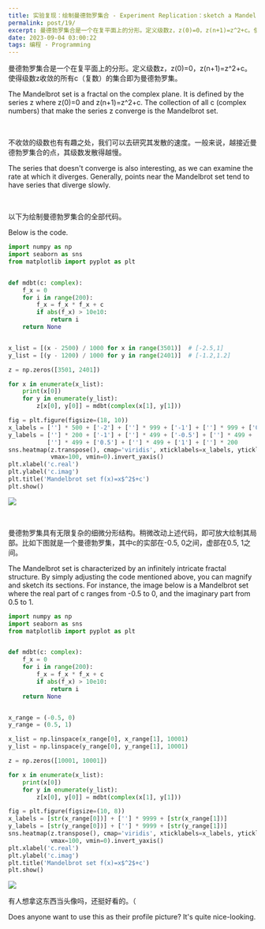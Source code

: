 ```yaml
---
title: 实验复现：绘制曼德勃罗集合 - Experiment Replication：sketch a Mandelbrot set
permalink: post/19/
excerpt: 曼德勃罗集合是一个在复平面上的分形。定义级数z，z(0)=0，z(n+1)=z^2+c。使得级数z收敛的所有c（复数）的集合即为曼德勃罗集。<br>The Mandelbrot set is a fractal on the complex plane. It is defined by the series z where z(0)=0 and z(n+1)=z^2+c. The collection of all c (complex numbers) that make the series z converge is the Mandelbrot set.
date: 2023-09-04 03:00:22
tags: 编程 - Programming
---
```


 曼德勃罗集合是一个在复平面上的分形。定义级数z，z(0)=0，z(n+1)=z^2+c。使得级数z收敛的所有c（复数）的集合即为曼德勃罗集。

The Mandelbrot set is a fractal on the complex plane. It is defined by the series z where z(0)=0 and z(n+1)=z^2+c. The collection of all c (complex numbers) that make the series z converge is the Mandelbrot set. 

<p><br></p>

不收敛的级数也有有趣之处，我们可以去研究其发散的速度。一般来说，越接近曼德勃罗集合的点，其级数发散得越慢。

The series that doesn't converge is also interesting, as we can examine the rate at which it diverges. Generally, points near the Mandelbrot set tend to have series that diverge slowly.

<p><br></p>

以下为绘制曼德勃罗集合的全部代码。

Below is the code.

```python
import numpy as np
import seaborn as sns
from matplotlib import pyplot as plt


def mdbt(c: complex):
    f_x = 0
    for i in range(200):
        f_x = f_x * f_x + c
        if abs(f_x) > 10e10:
            return i
    return None


x_list = [(x - 2500) / 1000 for x in range(3501)]  # [-2.5,1]
y_list = [(y - 1200) / 1000 for y in range(2401)]  # [-1.2,1.2]

z = np.zeros([3501, 2401])

for x in enumerate(x_list):
    print(x[0])
    for y in enumerate(y_list):
        z[x[0], y[0]] = mdbt(complex(x[1], y[1]))

fig = plt.figure(figsize=(18, 10))
x_labels = [''] * 500 + ['-2'] + [''] * 999 + ['-1'] + [''] * 999 + ['0'] + [''] * 999 + ['1']
y_labels = [''] * 200 + ['-1'] + [''] * 499 + ['-0.5'] + [''] * 499 + ['0'] + \
           [''] * 499 + ['0.5'] + [''] * 499 + ['1'] + [''] * 200
sns.heatmap(z.transpose(), cmap='viridis', xticklabels=x_labels, yticklabels=y_labels,
            vmax=100, vmin=0).invert_yaxis()
plt.xlabel('c.real')
plt.ylabel('c.imag')
plt.title('Mandelbrot set f(x)=x$^2$+c')
plt.show()

```

![](1.png)

<p><br></p>

曼德勃罗集具有无限复杂的细微分形结构。稍微改动上述代码，即可放大绘制其局部。比如下图就是一个曼德勃罗集，其中c的实部在-0.5, 0之间，虚部在0.5, 1之间。

The Mandelbrot set is characterized by an infinitely intricate fractal structure. By simply adjusting the code mentioned above, you can magnify and sketch its sections. For instance, the image below is a Mandelbrot set where the real part of c ranges from -0.5 to 0, and the imaginary part from 0.5 to 1.

```python
import numpy as np
import seaborn as sns
from matplotlib import pyplot as plt


def mdbt(c: complex):
    f_x = 0
    for i in range(200):
        f_x = f_x * f_x + c
        if abs(f_x) > 10e10:
            return i
    return None


x_range = (-0.5, 0)
y_range = (0.5, 1)

x_list = np.linspace(x_range[0], x_range[1], 10001)
y_list = np.linspace(y_range[0], y_range[1], 10001)

z = np.zeros([10001, 10001])

for x in enumerate(x_list):
    print(x[0])
    for y in enumerate(y_list):
        z[x[0], y[0]] = mdbt(complex(x[1], y[1]))

fig = plt.figure(figsize=(10, 8))
x_labels = [str(x_range[0])] + [''] * 9999 + [str(x_range[1])]
y_labels = [str(y_range[0])] + [''] * 9999 + [str(y_range[1])]
sns.heatmap(z.transpose(), cmap='viridis', xticklabels=x_labels, yticklabels=y_labels,
            vmax=100, vmin=0).invert_yaxis()
plt.xlabel('c.real')
plt.ylabel('c.imag')
plt.title('Mandelbrot set f(x)=x$^2$+c')
plt.show()
```

![](2.png)

有人想拿这东西当头像吗，还挺好看的。（

Does anyone want to use this as their profile picture? It's quite nice-looking.